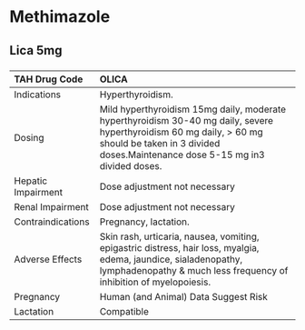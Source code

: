 # Methimazole

## Lica 5mg

##### 

| TAH Drug Code      | OLICA                                                                                                                                                                                                |
|:-------------------|:-----------------------------------------------------------------------------------------------------------------------------------------------------------------------------------------------------|
| Indications        | Hyperthyroidism.                                                                                                                                                                                     |
| Dosing             | Mild hyperthyroidism 15mg daily, moderate hyperthyroidism 30-40 mg daily, severe hyperthyroidism 60 mg daily, > 60 mg should be taken in 3 divided doses.Maintenance dose 5-15 mg in3 divided doses. |
| Hepatic Impairment | Dose adjustment not necessary                                                                                                                                                                        |
| Renal Impairment   | Dose adjustment not necessary                                                                                                                                                                        |
| Contraindications  | Pregnancy, lactation.                                                                                                                                                                                |
| Adverse Effects    | Skin rash, urticaria, nausea, vomiting, epigastric distress, hair loss, myalgia, edema, jaundice, sialadenopathy, lymphadenopathy & much less frequency of inhibition of myelopoiesis.               |
| Pregnancy          | Human (and Animal) Data Suggest Risk                                                                                                                                                                 |
| Lactation          | Compatible                                                                                                                                                                                           |

